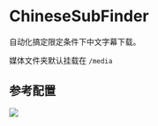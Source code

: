 # ChineseSubFinder

自动化搞定限定条件下中文字幕下载。

媒体文件夹默认挂载在 `/media`

## 参考配置

![](https://ghproxy.com/https://raw.githubusercontent.com/qwerty00007/xchart/main/assets/chinesesubfinder_readme.jpg)
